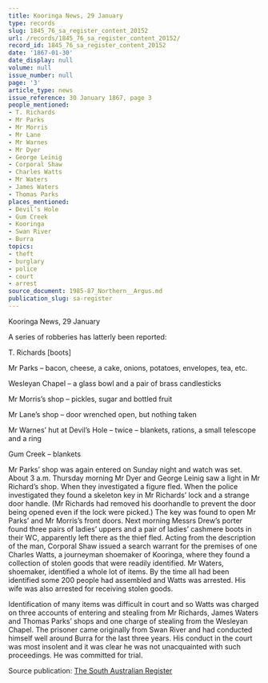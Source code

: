 ```yaml
---
title: Kooringa News, 29 January
type: records
slug: 1845_76_sa_register_content_20152
url: /records/1845_76_sa_register_content_20152/
record_id: 1845_76_sa_register_content_20152
date: '1867-01-30'
date_display: null
volume: null
issue_number: null
page: '3'
article_type: news
issue_reference: 30 January 1867, page 3
people_mentioned:
- T. Richards
- Mr Parks
- Mr Morris
- Mr Lane
- Mr Warnes
- Mr Dyer
- George Leinig
- Corporal Shaw
- Charles Watts
- Mr Waters
- James Waters
- Thomas Parks
places_mentioned:
- Devil’s Hole
- Gum Creek
- Kooringa
- Swan River
- Burra
topics:
- theft
- burglary
- police
- court
- arrest
source_document: 1985-87_Northern__Argus.md
publication_slug: sa-register
---
```


Kooringa News, 29 January

A series of robberies has latterly been reported:

T. Richards [boots]

Mr Parks – bacon, cheese, a cake, onions, potatoes, envelopes, tea, etc.

Wesleyan Chapel – a glass bowl and a pair of brass candlesticks

Mr Morris’s shop – pickles, sugar and bottled fruit

Mr Lane’s shop – door wrenched open, but nothing taken

Mr Warnes’ hut at Devil’s Hole – twice – blankets, rations, a small telescope and a ring

Gum Creek – blankets

Mr Parks’ shop was again entered on Sunday night and watch was set.  About 3 a.m. Thursday morning Mr Dyer and George Leinig saw a light in Mr Richard’s shop.  When they investigated a figure fled.  When the police investigated they found a skeleton key in Mr Richards’ lock and a strange door handle.  (Mr Richards had removed his doorhandle to prevent the door being opened even if the lock were picked.)  The key was found to open Mr Parks’ and Mr Morris’s front doors.  Next morning Messrs Drew’s porter found three pairs of ladies’ uppers and a pair of ladies’ cashmere boots in their WC, apparently left there as the thief fled.  Acting from the description of the man, Corporal Shaw issued a search warrant for the premises of one Charles Watts, a journeyman shoemaker of Kooringa, where they found a collection of stolen goods that were readily identified.  Mr Waters, shoemaker, identified a whole lot of items. By the time all had been identified some 200 people had assembled and Watts was arrested.  His wife was also arrested for receiving stolen goods.

Identification of many items was difficult in court and so Watts was charged on three accounts of entering and stealing from Mr Richards, James Waters and Thomas Parks’ shops and one charge of stealing from the Wesleyan Chapel.  The prisoner came originally from Swan River and had conducted himself well around Burra for the last three years.  His conduct in the court was most insolent and it was clear he was not unacquainted with such proceedings.  He was committed for trial.

Source publication: [The South Australian Register](/publications/sa-register/)

